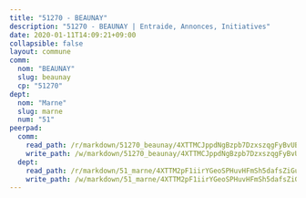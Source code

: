 ```yaml
---
title: "51270 - BEAUNAY"
description: "51270 - BEAUNAY | Entraide, Annonces, Initiatives"
date: 2020-01-11T14:09:21+09:00
collapsible: false
layout: commune
comm:
  nom: "BEAUNAY"
  slug: beaunay
  cp: "51270"
dept:
  nom: "Marne"
  slug: marne
  num: "51"
peerpad:
  comm:
    read_path: /r/markdown/51270_beaunay/4XTTMCJppdNgBzpb7DzxszqgFyBvUB3RmwqdNB7hojRCKn4Qi
    write_path: /w/markdown/51270_beaunay/4XTTMCJppdNgBzpb7DzxszqgFyBvUB3RmwqdNB7hojRCKn4Qi-K3TgTxkBfkV2gTE4F1hCh75WiKkuUMWRUauPejovYepzXGY3kXgZd8mTiShuG8cTYYch2FHysoUiofyrxt1nWXYTFH4vKW98NGe68aKUNKvDLXq612v59HdhmgULYxh7uzQxV3zr
  dept:
    read_path: /r/markdown/51_marne/4XTTM2pF1iirYGeoSPHuvHFmSh5dafsZiGuDVqApNYr9W2doe
    write_path: /w/markdown/51_marne/4XTTM2pF1iirYGeoSPHuvHFmSh5dafsZiGuDVqApNYr9W2doe-K3TgV7EpXmd75L5pz6aUTALihWsFeiubyposyfPgz6DbQby3ZQF3gNXaGqeRVGevfRz46yND7Y8QkCv5VozWFj5shZbEokjWNQrdmmsAHCxzuLQj5kuinh4kCdsefHKLdp7xhUwa
---
```


